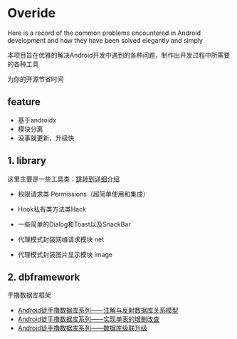 # Overide
Here is a record of the common problems encountered in Android development and how they have been solved elegantly and simply

本项目旨在优雅的解决Android开发中遇到的各种问题，制作出开发过程中所需要的各种工具

为你的开源节省时间

## feature

- 基于androidx
- 模块分离
- 没事就更新，升级快

## 1. library

这里主要是一些工具类：[跳转到详细介绍](any1_library/README.md)

- 权限请求类 Permissions（超简单使用和集成）

- Hook私有类方法类Hack

- 一些简单的Dialog和Toast以及SnackBar

- 代理模式封装网络请求模块 net

- 代理模式封装图片显示模块 image

  



## 2. dbframework

手撸数据库框架

- [Android徒手撸数据库系列——注解与反射数据库关系模型](any2_dbframwork/zmark/mark1.md)
- [Android徒手撸数据库系列——实现单表的增删改查](any2_dbframwork/zmark/mark2.md)
- [Android徒手撸数据库系列——数据库级联升级](any2_dbframwork/zmark/mark3.md)

















